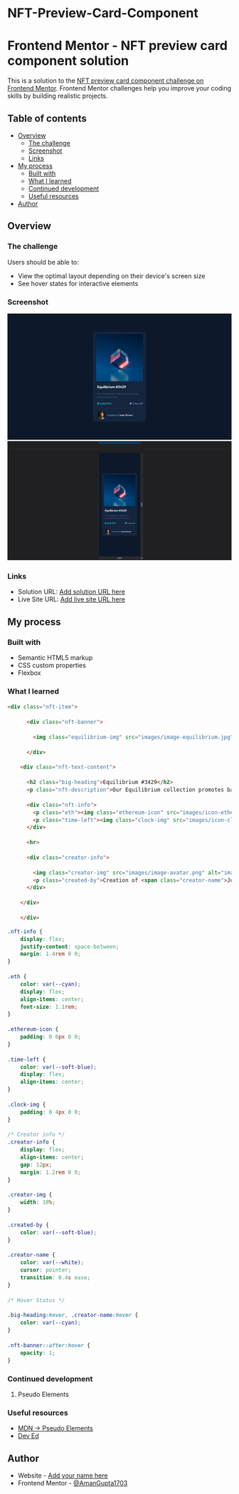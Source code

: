 # NFT-Preview-Card-Component
# Frontend Mentor - NFT preview card component solution

This is a solution to the [NFT preview card component challenge on Frontend Mentor](https://www.frontendmentor.io/challenges/nft-preview-card-component-SbdUL_w0U). Frontend Mentor challenges help you improve your coding skills by building realistic projects. 

## Table of contents

- [Overview](#overview)
  - [The challenge](#the-challenge)
  - [Screenshot](#screenshot)
  - [Links](#links)
- [My process](#my-process)
  - [Built with](#built-with)
  - [What I learned](#what-i-learned)
  - [Continued development](#continued-development)
  - [Useful resources](#useful-resources)
- [Author](#author)

## Overview

### The challenge

Users should be able to:

- View the optimal layout depending on their device's screen size
- See hover states for interactive elements

### Screenshot

![](./Output/desktop-preview.png)
![](./Output/phone-preview.png)

### Links

- Solution URL: [Add solution URL here](https://your-solution-url.com)
- Live Site URL: [Add live site URL here](https://your-live-site-url.com)

## My process

### Built with

- Semantic HTML5 markup
- CSS custom properties
- Flexbox

### What I learned

```html
<div class="nft-item">

      <div class="nft-banner">

        <img class="equilibrium-img" src="images/image-equilibrium.jpg" alt="image-equilibrium">

      </div>

    <div class="nft-text-content">

      <h2 class="big-heading">Equilibrium #3429</h2>
      <p class="nft-description">Our Equilibrium collection promotes balance and calm.</p>

      <div class="nft-info">
        <p class="eth"><img class="ethereum-icon" src="images/icon-ethereum.svg" alt="icon-ethereum"> 0.041 ETH</p>
        <p class="time-left"><img class="clock-img" src="images/icon-clock.svg" alt="icon-clock"> 3 days left</p>
      </div>

      <hr>

      <div class="creator-info">

        <img class="creator-img" src="images/image-avatar.png" alt="image-avatar">
        <p class="created-by">Creation of <span class="creator-name">Jules Wyvern</span></p>
      </div>

    </div>

    </div>
```
```css
.nft-info {
    display: flex;
    justify-content: space-between;
    margin: 1.4rem 0 0;
}

.eth {
    color: var(--cyan);
    display: flex;
    align-items: center;
    font-size: 1.1rem;
}

.ethereum-icon {
    padding: 0 6px 0 0;
}

.time-left {
    color: var(--soft-blue);
    display: flex;
    align-items: center;
}

.clock-img {
    padding: 0 4px 0 0;
}

/* Creator info */
.creator-info {
    display: flex;
    align-items: center;
    gap: 12px;
    margin: 1.2rem 0 0;
}

.creator-img {
    width: 18%;
}

.created-by {
    color: var(--soft-blue);
}

.creator-name {
    color: var(--white);
    cursor: pointer;
    transition: 0.4s ease;
}

/* Hover Status */

.big-heading:hover, .creator-name:hover {
    color: var(--cyan);
}

.nft-banner::after:hover {
    opacity: 1;
} 
```

### Continued development
1) Pseudo Elements

### Useful resources

- [MDN -> Pseudo Elements](https://developer.mozilla.org/en-US/docs/Web/CSS/::after)
- [Dev Ed](https://www.youtube.com/c/DevEd) 

## Author

- Website - [Add your name here](https://www.your-site.com)
- Frontend Mentor - [@AmanGupta1703](https://www.frontendmentor.io/profile/AmanGupta1703)

